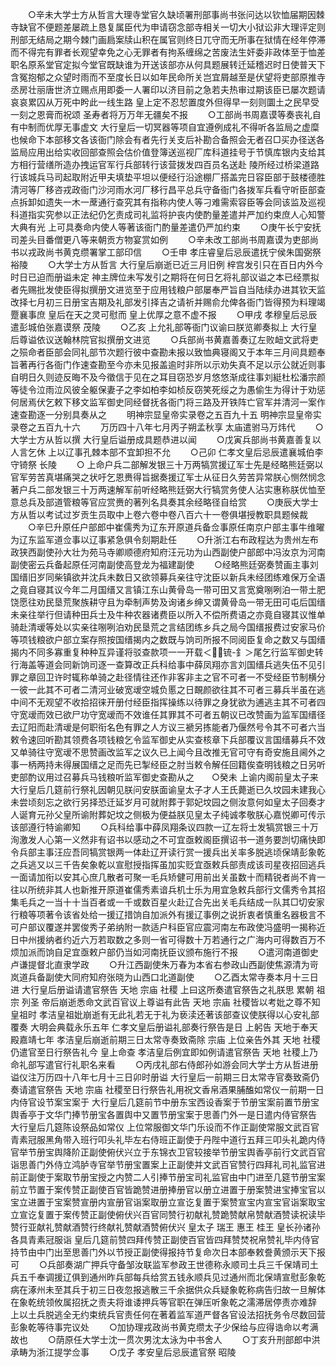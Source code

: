 <!-- { "loadSidebar": true } -->
　　○辛未大学士方从哲言大理寺堂官久缺顷署刑部事尚书张问达以钦恤届期因棘寺缺官不便题差屡疏上恳复属臣代为申请窃念部寺相关一切大小狱讼非大理评定则刑部无结局之期今棘门画扃案牍山积在属官则终日兀守而无所事在狱情在经年停滞而不得完有罪者长观望幸免之心无罪者有拘系缠绵之苦废法生奸委非政体至于恤差职名原系堂官定拟今堂官既缺谁为开送该部亦从何具题展转迁延稽迟时日使普天下含冤抱郁之众望时雨而不至度长日以如年民命所关岂宜屑越至是伏望将吏部原推寺丞房壮丽唐世济立赐点用即委一人署印以济目前之急若夫热审过期该臣已屡次题请哀哀累囚从万死中盻此一线生路  皇上定不忍恝置度外但得早一刻则圜土之民早受一刻之恩膏而祝颂  圣寿者将万万年无疆矣不报
　　○工部尚书周嘉谟等奏丧礼自有中制而优厚无事虚文  大行皇后一切冥器等项自宜遵例成礼不得听各监局之虚糜也候命下本部移文各该衙门除会有者先行关支后补勘合备照会无者召□买办径送各监局应用出给实收回部查照会估价值登簿送巡视厂库科道挂号于节慎库银内支给其方相行营缮所造办拽运官军行兵部转行该营拨发四百员名送赴  陵所经过桥梁道路行该城兵马司起取附近甲夫填垫平坦以便经行沿途棚厂搭盖完日容臣部于鼓楼德胜清河等厂移咨戎政衙门沙河雨水河厂移行昌平总兵守备衙门各拨军兵看守听臣部查点拆卸如遗失一木一蓆通行查究其有指称内使人等刁难需索容臣等会同该监及巡视科道指实究参以正法纪仍乞责成司礼监将护丧内使酌量差遣并严加约束庶人心知警大典有光  上可具奏命内使人等著该衙门酌量差遣仍严加约束
　　○庚午长宁安抚司差头目番僧更八等来朝贡方物宴赏如例
　　○辛未改工部尚书周嘉谟为吏部尚书以戎政尚书黄克缵署掌工部印信
　　○壬申  孝庄睿皇后忌辰遣抚宁侯朱国弼祭  裕陵
　　○大学士方从哲言  大行皇后崩逝已近三月旧例  梓宫发引只在百日内外今时日已迫而册谥未定  神主牌位未写发引之期将在何日乞将礼部议谥之本已经票拟者先赐批发使臣得拟撰册文进览至于应用钱粮户部屡奉严旨自当陆续办进其钦天监改择七月初三日册宝吉期及礼部发引择吉之请祈并赐俞允俾各衙门皆得预为料理竭蹷襄事庶  皇后在天之灵可慰而  皇上优厚之意不虚不报
　　○甲戌  孝穆皇后忌辰遣彭城伯张嘉谟祭  茂陵
　　○乙亥  上允礼部等衙门议谕曰朕览卿奏拟上  大行皇后尊谥依议送翰林院官拟撰册文进览
　　○兵部尚书黄嘉善奏辽左败衄文武将吏之殒命者臣部会同礼部节次题行彼中查勘未报以致恤典寝阁又于本年三月间具题奉旨著再行各衙门作速查勘至今亦未见报盖逾时非所以示劝失真不足以示公就近则事自明日久则迹反晦不及今徵信于见在之耳目窃恐岁月悠悠渐成往事刘綎杜松潘宗颜等徒令泣雨泣风彼全躯保妻子之李如柏李如桢反窃笑死绥之为愚偷生为得计于劝惩何居焉伏乞敕下移文监军御史同经督抚各衙门将三路及开铁阵亡官军并清河一案作速查勘逐一分别具奏从之
　　明神宗显皇帝实录卷之五百九十五
明神宗显皇帝实录卷之五百九十六
　　万历四十八年七月丙子朔孟秋享  太庙遣驸马万炜代
　　○大学士方从哲以撰  大行皇后谥册成具题恭进以闻
　　○戊寅兵部尚书黄嘉善复以人言乞休  上以辽事孔棘本部不宜卸担不允
　　○己卯  仁孝文皇后忌辰遣襄城伯李守锜祭  长陵
　　○  上命户兵二部解发银三十万两犒赏援辽军士先是经略熊廷弼以官军劳苦真堪痛哭之状吁乞恩赉得旨据奏援辽军士从征日久劳苦异常朕心恻然悯念著户兵二部发银三十万两速解军前听经略熊廷弼大行犒赏务使人沾实惠称朕优恤至意总兵及部道管粮等官应赏赉的著列名具奏其余经略径自给赏
　　○庚辰大学士方从哲以考试过岁贡生员取中上卷六卷中卷八百六十一卷俱堪授教职具题候裁
　　○辛巳升原任户部郎中崔儒秀为辽东开原道兵备佥事原任南京户部主事牛维曜为辽东监军道佥事以辽事紧急俱令刻期赴任
　　○升浙江右布政程达为贵州左布政狭西副使孙大壮为苑马寺卿顺德府知府汪元功为山西副使户部郎中冯汝京为河南副使密云兵备起原任河南副使高登龙为福建副使
　　○经略熊廷弼奏赞画主事刘国缙旧岁同柴镇欲并沈兵未数日又欲领募兵亲往守沈臣以新兵未经团练难保万全语之竟自寝其议今年二月国缙又言镇江东山黄骨岛一带可田又言宽奠哵咧泊一带土肥饶愿往劝民垦荒聚族耕守且为牵制声势及询诸乡绅又谓黄骨岛一带无田可屯后国缙未亲往举行但请种田兵士及牛种农器诸费臣以所入不偿所费语之亦竟自寝其议惟单骑赴清叆等处以实亲往哵咧泊劝民垦荒之言结团练乡兵之局今国缙报费过安家马价等项钱粮欲户部立案存照按国缙揭内之数既与饷司所报不同阅臣复命之数又与国缙揭内不同多寡重复种种互异谨将驳查款项一一开载＜锍-釒＞尾乞行监军御史转行海盖等道会同新饷司逐一查算改正兵科给事中薛凤翔亦言刘国缙兵逃失伍不见引罪之章回卫许时辄称单骑之赴径情往还作非客非主之官不可者一不受经臣节制横分一彼一此其不可者二清河业破宽叆空城负慝之日靦颜欲往其不可者三募兵半虽在逃中间不无观望不收拾招徕开册付经臣指挥操练以待罪之身犹欲为逋逃主其不可者四守宽叆而效已欲尸功守宽叆而不效谁任其罪其不可者五朝议已改赞画为监军国缙径去辽阳而赴清叆是何职衔名色有罪之人方议三褫另拣能者乃偃然号令其不可者六当敕令速回听勘其领费各项钱粮乞令监军御史从实查核章下兵部覆议言国缙募兵不效又单骑往守宽叆不思赞画改监军之议久已上闻今且改推无官可守有奇安施且阃外之事一柄两持未得展国缙之足而先已掣经臣之肘当敕令解任回籍俟查明钱粮之日另听吏部酌议用过召募兵马钱粮听监军御史查勘从之　　○癸未  上谕内阁前皇太子来  大行皇后几筵前行祭礼因朝见朕问安朕面谕皇太子才人王氏薨逝已久坟园未建我心未尝顷刻忘之欲行另择恐迁延岁月可就附葬于郭妃坟园之侧汝意何如皇太子回奏才人诞育元孙父皇所谕附葬妃坟之侧极为便益朕见皇太子纯诚孝敬朕心嘉悦卿可传示该部遵行特谕卿知
　　○兵科给事中薛凤翔条议四款一辽左将士发犒赏银三十万洵激发人心第一义然非有诏书以感动之不可宜亟敕阁臣撰诏书一道务要剀切痛快即令兵部主事汪应吾同犒赏银两一体赴辽开读行赏一援兵出关率多脱逃顷保靖彭象乾之兵逃又以三千告矣象乾以宣慰授指挥虽加实贬宜亟敕兵部责成该司星夜招回逃兵一面请加衔以安其心庶几散者可聚一毛兵矫健可用前出关虽数十而精锐者尚不肯一往以所统非其人也新推开原道崔儒秀素谙兵机士乐为用宜急敕兵部行文儒秀令其招集毛兵之一当十十当百者或一千或数百星火赴辽合先出关毛兵结成一队其□切安家行粮等项著令该省处给一援辽措饷自加派外有援辽事例之说折衷者慎重名器极言不可户部议覆遂并罢俊秀子弟纳附一款适户科臣官应震河南左布政使冯盛明一揭称近日中州援纳者约近六万若取数之多则一省可得数十万若通行之广海内可得数百万不烦加派而饷自足宜亟敕户部仍当如河南抚臣议颁布施行不报
　　○遣河南道御史卢谦提督北直隶学政
　　○升江西副使朱万春为本省右参政山西副使焦源清为岢岚道兵备副使大同府知府张晓为山西口北道副使
　　○乙酉太常寺奏本月十三日进  大行皇后册谥请遣官祭告  天地  宗庙  社稷  上曰这所奏遣官祭告之礼朕思  累朝  祖宗  列圣  帝后崩逝悉命文武百官议上尊谥有此告  天地  宗庙  社稷皆以考妣之尊不知  皇祖时  孝洁皇祖妣崩逝有无此礼若无于礼为亵渎还著该部查议使朕得以心安礼部覆奏  大明会典载永乐五年  仁孝文皇后册谥礼部奏行祭告是日  上躬告  天地于奉天殿嘉靖七年  孝洁皇后崩逝前期三日太常寺奏致斋除  宗庙  上位亲告外其  天地  社稷仍遣官至日行祭告礼今  皇上命查  孝洁皇后例宜即如例请遣官祭告  天地  社稷上乃命礼部写遣官行礼职名来看
　　○丙戌礼部右侍郎孙如游会同大学士方从哲进册谥仪注万历四十八年七月十三日卯时册谥  大行皇后一前期三日太常寺官奏致斋仍奏请遣官祭告  天地  宗庙  社稷至日行祭告礼用祝文香帛酒果脯醢如常仪一前期一日内侍官设节案宝案于  大行皇后几筵前节中册东宝西设香案于节册宝案前置节册宝舆香亭于文华门捧节册宝各置舆中又置节册宝案于思善门外一是日遣内侍官祭告  大行皇后几筵陈设祭品如常仪  上位常服御文华门乐设而不作正副使常服文武百官青素冠服黑角带入班行叩头礼毕左右侍班正副使于丹陛中道行五拜三叩头礼跪内侍官举节册宝舆降阶正副使俯伏兴立于东锦衣卫官较接举节册宝舆香亭前行文武百官诣思善门外侍立鸿胪寺官举节册宝置案上正副使并文武百官赞行四拜礼司礼监官进前正副使于案取节册宝授之内赞二人引捧节册宝司礼监官由中门进至几筵节册宝案前立节置于案传赞正副使百官皆跪赞进册捧册官以册立进置于册案赞进宝捧宝官以宝立进置于宝案赞宣册内宣册官诣案取册立宣讫复置于案赞宣宝内宣宝官诣案取宝立宣讫复置于案传赞正副使俯伏兴百官同赞行初献礼赞跪赞献帛赞献酒赞读祝读毕赞行亚献礼赞献酒赞行终献礼赞献酒赞俯伏兴  皇太子  瑞王  惠王  桂王  皇长孙诸孙各具青素冠服诣  皇后几筵前赞四拜传赞正副使百官皆四拜赞焚祝帛赞礼毕内侍官持节由中门出至思善门外以节授正副使得报持节复命次日本部奉敕誊黄颁示天下报可
　　○兵部奏湖广押兵守备邹汝联监军参政王世德称永顺司土兵三千保靖司土兵五千奉调援辽俱到通州昨兵部每兵给赏五钱永顺兵见过通州而北保靖宣慰彭象乾病在涿州未至其兵于初三日夜忽报逃散三千余据供众兵疑象乾称病告归故一旦解体在象乾统领攸属招抚之责夫将谁诿押兵等官职在弹压听象乾之濡滞居停责亦难辞  上以土兵脱逃全无约束统兵官责任何在著着监军道严督各官设法招抚务令尽数回营彭象乾等待事完议处
　　○加协理戎政尚书黄克缵太子少保给与应得诰命以考满故也
　　○荫原任大学士沈一贯次男沈太泳为中书舍人
　　○丁亥升刑部郎中洪承畴为浙江提学佥事
　　○戊子  孝安皇后忌辰遣官祭  昭陵
